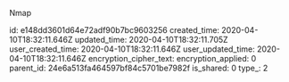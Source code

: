 Nmap

id: e148dd3601d64e72adf90b7bc9603256
created_time: 2020-04-10T18:32:11.646Z
updated_time: 2020-04-10T18:32:11.705Z
user_created_time: 2020-04-10T18:32:11.646Z
user_updated_time: 2020-04-10T18:32:11.646Z
encryption_cipher_text: 
encryption_applied: 0
parent_id: 24e6a513fa464597bf84c5701be7982f
is_shared: 0
type_: 2